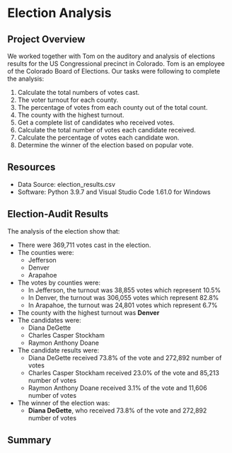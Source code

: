 # Election Analysis

## Project Overview
We worked together with Tom on the auditory and analysis of elections results for the US Congressional precinct in Colorado. Tom is an employee of the Colorado Board of Elections. Our tasks were following to complete the analysis:

1. Calculate the total numbers of votes cast.
2. The voter turnout for each county.
3. The percentage of votes from each county out of the total count.
4. The county with the highest turnout.
5. Get a complete list of candidates who received votes.
6. Calculate the total number of votes each candidate received.
7. Calculate the percentage of votes each candidate won.
8. Determine the winner of the election based on popular vote.

## Resources
- Data Source: election_results.csv
- Software: Python 3.9.7 and Visual Studio Code 1.61.0 for Windows

## Election-Audit Results
The analysis of the election show that:
- There were 369,711 votes cast in the election.
- The counties were:
    - Jefferson
    - Denver
    - Arapahoe  
- The votes by counties were:
    - In Jefferson, the turnout was 38,855 votes which represent 10.5%
    - In Denver, the turnout was 306,055 votes which represent 82.8%
    - In Arapahoe, the turnout was 24,801 votes which represent 6.7%
- The county with the highest turnout was **Denver**
 - The candidates were:
    - Diana DeGette
    - Charles Casper Stockham
    - Raymon Anthony Doane
- The candidate results were:
    - Diana DeGette received 73.8% of the vote and 272,892 number of votes
    - Charles Casper Stockham received 23.0% of the vote and 85,213 number of votes
    - Raymon Anthony Doane received 3.1% of the vote and 11,606 number of votes
- The winner of the election was:
    - **Diana DeGette**, who received 73.8% of the vote and 272,892 number of votes

## Summary
    
